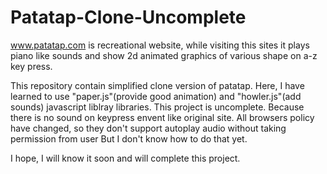 # Patatap-Clone-Uncomplete
www.patatap.com is recreational website, while visiting this sites it plays piano like sounds and show
2d animated graphics of various shape on a-z key press.

This repository contain simplified clone version of patatap.
Here, I have learned to use "paper.js"(provide good animation) and "howler.js"(add sounds) javascript liblray libraries.
This project is uncomplete. Because there is no sound on keypress envent like original site. 
All browsers policy have changed, so they don't support autoplay audio without taking permission from user
But I don't know how to do that yet.

I hope, I will know it soon and will complete this project.
